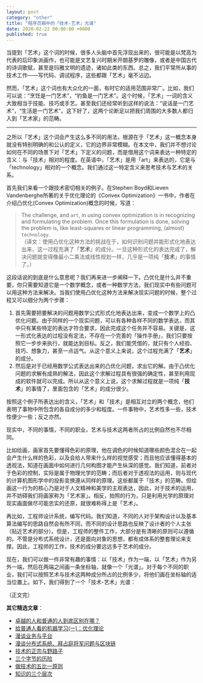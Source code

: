 ```yaml
---
layout: post
category: "other"
title: "程序员眼中的「技术-艺术」光谱"
date: 2020-02-22 00:00:00 +0800
published: true
---
```


当提到「艺术」这个词的时候，很多人头脑中首先浮现出来的，很可能是以梵高为代表的后印象派画作，也可能是文艺复兴时期米开朗基罗的雕像，或者是中国古代的诗词歌赋，甚至是玛雅文明的遗迹，诸如此类的东西。总之，我们平常所从事的技术工作——写代码、调试程序，这些都跟「艺术」毫不沾边。

<!--more-->

然而，「艺术」这个词也有大众化的一面，有时它的适用范围非常广。比如，我们可以说：“烹饪是一门艺术”，“钓鱼是一门艺术”。这个时候，「艺术」一词的含义大致相当于技能、技巧或手艺。甚至我们还经常听到这样的说法：“说话是一门艺术”，“生活是一门艺术”。这下好了，这两个论断足以把我们周围的大多数人都归入到「艺术家」的范畴。

---

之所以「艺术」这个词会产生这么多不同的用法，根源在于「艺术」这一概念本身就没有特别明确的和公认的定义，它的边界非常模糊。在本文中，我们并不想讨论如何在不同的场景下对「艺术」下定义的问题，而是借用这个词来表达一种特定的含义：与「技术」相对的程度。在英语中，「艺术」是用「art」来表达的，它是与「technology」相对的一个概念。我们通过这一特定含义来思考技术与艺术的关系。

首先我们来看一个跟技术密切相关的例子。在Stephen Boyd和Lieven Vandenberghe所著的关于优化理论的《Convex Optimization》一书中，作者在介绍凸优化(Convex Optimization)概念的时候，写道：

> The challenge, and `art`, in using convex optimization is in recognizing and formulating the problem. Once this formulation is done, solving the problem is, like least-squares or linear programming, (almost) `technology`.  
>（译文：使用凸优化这种方法的挑战在于，如何识别问题并能形式化地表达出来，这一过程充满了「**艺术**」的成分。一旦这种形式化的表达完成了，解决问题就变得像最小二乘法或线性规划一样，几乎是一项纯「**技术**」的事情了。）

这段话说的到底是什么意思呢？我们再来进一步阐释一下。凸优化是什么并不重要，你只需要知道它是一个数学概念，或者一种数学方法，我们现实中有些问题可以用这种方法来解决。当我们使用凸优化这种方法来解决现实问题的时候，整个过程又可以细分为两个步骤：
1. 首先需要把要解决的问题用数学公式形式化地表达出来，变成一个数学上的凸优化问题。由于同样的一个现实问题，可以有各种各样不同的数学表达，而其中只有某些特定的表达才符合要求，因此完成这个任务并不容易。关键是，这一形式化表达的过程没有定法，不存在一个完善的「操作手册」，我们只要按照它一步步来执行，就能达到目标。反之，我们能凭借的，就只有个人经验、技巧、想象力，甚至一点运气。从这个意义上来说，这个过程充满了「**艺术**」的成分。
2. 然后是对于已经用数学公式表达出来的凸优化问题，求出它的解。由于凸优化问题的求解有成熟的解法，因此这个求解过程具有很强的确定性，甚至利用现成的软件就可以完成。所以从这个意义上说，这个求解过程就是一项纯「**技术**」的事情了，里面包含的「艺术」的成分很少。

按照这个例子所表达出的含义，「艺术」和「技术」是相互对立的两个概念，他们表明了事物中所包含的各自成分的多少和程度。一件事物中，艺术性多一些，技术性便少一些；反之亦然。

现实中，不同的事情，不同的职业，艺术与技术这两者所占的比例自然也不尽相同。

比如绘画，画家首先要懂得色彩的原理，他在调色的时候知道哪些颜色混合在一起会产生什么样的色彩，以及会给人带来什么样的视觉感受；而且他应该懂得基本的透视法，知道在画面中如何进行几何构图才能产生纵深的感觉。我们知道，前者对于色彩的控制，实际是属于物理光学的范畴；而后者对于透视法的运用，则与现代的计算机图形学中的投影变换遵从同样的原理。这些都属于「技术」的范畴。但绘画这一行为的核心乃是对于人文精神和美学的主观表达，因此，对于技术的运用，并不妨碍我们将画家称为「艺术家」。相反，拍照的行为，只是利用光学的原理对现实画面做尽可能忠实的还原，就很难称得上是「艺术」。

再比如，工程师设计系统，编写代码。我们知道，不同的人对于架构设计以及基本算法编写的思路自然会有所不同，而不同的设计思路也反映了设计者的个人主张（贴近艺术的部分）。但是，工程师的整件工作，大部分是有清晰的原则可以遵循的。不管是分布式系统设计，还是面向对象的思想，都有成体系的整套理论来支撑。因此，工程师的工作，技术的成分要远远多于艺术的成分。

现在，我们可以做一件非常有趣的事情：以「技术」作为一端，以「艺术」作为另外一端，然后在两端之间画一条坐标轴，就像一个「光谱」。对于每个不同的职业，我们可以按照艺术与技术这两种成分所占的比例多少，将他们画在坐标轴的适当位置上。如下，我们得到了一个「技术-艺术」光谱：

（正文完）

**其它精选文章**：

* [卓越的人和普通的人到底区别在哪？](https://mp.weixin.qq.com/s/7xXtmQ31ZkaPcFXVej4Yeg)
* [给普通人看的机器学习(一)：优化理论](https://mp.weixin.qq.com/s/-lJyRREez1ITxomizuhPAw)
* [漫谈业务与平台](https://mp.weixin.qq.com/s/gPE2XTqTHaN8Bg7NnfOoBw)
* [漫谈分布式系统、拜占庭将军问题与区块链](https://mp.weixin.qq.com/s/tngWdvoev8SQiyKt1gy5vw)
* [技术的正宗与野路子](https://mp.weixin.qq.com/s/_Emd5WoQrXJ3oRGxenTl7A)
* [三个字节的历险](https://mp.weixin.qq.com/s/6Gyzfo4vF5mh59Xzvgm4UA)
* [做技术的五比一原则](https://mp.weixin.qq.com/s/VfePdDnKkOlsxdm_slQp5g)
* [知识的三个层次](https://mp.weixin.qq.com/s/HnbBeQKG3SibP6q8eqVVJQ)